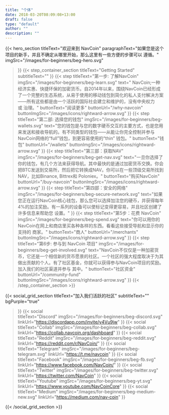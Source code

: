 ```yaml
---
title: "个体"
date: 2018-03-20T08:09:08+13:00
draft: false
type: "default"
author: ""
description: ""
---
```

{{< hero_section
titleText="欢迎来到 NavCoin"
paragraphText="如果您是这个项目的新手，并且不确定从哪里开始，那么这里有一些方便的步骤可以&nbsp;遵循。"
imgSrc="/images/for-beginners/beg-hero.svg"
>}}
{{< step_container_section 
    titleText="Getting Started"
    subtitleText=""
>}}
  {{< step 
      titleText="第一步: 了解NavCoin"
      imgSrc="/images/for-beginners/beg-learn.svg"
      text=" NavCoin;一种经济实惠、快捷环保的加密货币。自2014年以来，围绕NavCoin已经形成了一个完整的生态系统，从易于使用的移动钱包到简化的私人支付解决方案——所有这些都是由一个活跃的国际社会建立和维护的，没有中央权力或&nbsp;治理。"
      buttonText="阅读更多"
      buttonUrl="/why-navcoin"
      buttonImgSrc="/images/icons/rightward-arrow.svg"
  >}}
  {{< step 
      titleText="第二部: 选择您的钱包"
      imgSrc="/images/for-beginners/beg-wallets.svg"
      text="您的钱包是与您的数字硬币交互的主要方式，也是您用来发送和接收导航的。有不同类型的钱包——从能让你完全控制并参与NavCoin网络的“full”钱包，到更容易使用的“thin”&nbsp;钱包。"
      buttonText="钱包"
      buttonUrl="/wallets"
      buttonImgSrc="/images/icons/rightward-arrow.svg"
  >}}
  {{< step
      titleText="第三部：获取NAV"
      imgSrc="/images/for-beginners/beg-get-nav.svg"
      text="一旦你选择了你的钱包，有几个方法来获得导航。其中最快的是通过加密货币交换。你会把BTC发送到交易所，然后把它转换成NAV。你可以在一些顶级交易所找到NAV，比如Binance, Bittrex和&nbsp;Poloniex。"
      buttonText="购买NavCoin"
      buttonUrl="/buy-navcoin"
      buttonImgSrc="/images/icons/rightward-arrow.svg"
  >}}
  {{< step
      titleText="第四部：安全的网络"
      imgSrc="/images/for-beginners/beg-secure-network.svg"
      text="如果您正在运行NavCoin核心钱包，那么您可以选择加注您的硬币，并获得每年4%的加注奖励。有一系列的设备可以使标记变得更容易，并且社区创建了许多信息来帮助您&nbsp;设置。"
  >}}
  {{< step
      titleText="第5步：花费 NavCoin"
      imgSrc="/images/for-beginners/beg-spend.svg"
      text="你可以用你的NavCoin在网上和商店里买各种各样的东西。看看这些接受导航和显示你的支持的&nbsp;商家。"
      buttonText="商人"
      buttonUrl="/merchants"
      buttonImgSrc="/images/icons/rightward-arrow.svg"
  >}}
  {{< step
      titleText="第6步: 参与到 NavCoin 项目"
      imgSrc="/images/for-beginners/beg-get-involved.svg"
      text="NavCoin不仅仅是一种加密货币，它还是一个相信新的货币愿景的社区。一个社区的强大程度取决于为其做出贡献的个人。有了社区基金，你就可以获得参与NavCoin项目的奖励。加入我们的社区渠道并参与&nbsp;其中。"
      buttonText="社区资金"
      buttonUrl="/community-fund"
      buttonImgSrc="/images/icons/rightward-arrow.svg"
  >}}
{{< /step_container_section >}}

{{< social_grid_section 
    titleText="加入我们活跃的社区"
    subtitleText=""
    bgPurple="true"
>}}
    {{< social                 
    titleText="Discord"
    imgSrc="/images/for-beginners/beg-discord.svg"
    linkUrl="https://discordapp.com/invite/y4Vu9jw"
>}}
{{< social                 
    titleText="Collab"
    imgSrc="/images/for-beginners/beg-collab.svg"
    linkUrl="https://collab.navcoin.org/dashboard"
>}}
{{< social                 
    titleText="Reddit"
    imgSrc="/images/for-beginners/beg-reddit.svg"
    linkUrl="https://reddit.com/r/NavCoin/"
>}}
{{< social                 
    titleText="Telegram"
    imgSrc="/images/for-beginners/beg-telegram.svg"
    linkUrl="https://t.me/navcoin"
>}}
{{< social                 
    titleText="Facebook"
    imgSrc="/images/for-beginners/beg-fb.svg"
    linkUrl="https://www.facebook.com/NavCoin/"
>}}
{{< social                 
    titleText="Twitter"
    imgSrc="/images/for-beginners/beg-twitter.svg"
    linkUrl="https://twitter.com/NavCoin"
>}}
{{< social                 
    titleText="Youtube"
    imgSrc="/images/for-beginners/beg-yt.svg"
    linkUrl="https://www.youtube.com/NavCoinCore"
>}}
{{< social                 
    titleText="Medium"
    imgSrc="/images/for-beginners/beg-medium-new.svg"
    linkUrl="https://medium.com/nav-coin"
>}}

{{< /social_grid_section >}}
